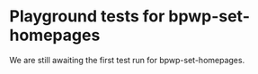 # Playground tests for bpwp-set-homepages
We are still awaiting the first test run for bpwp-set-homepages.
